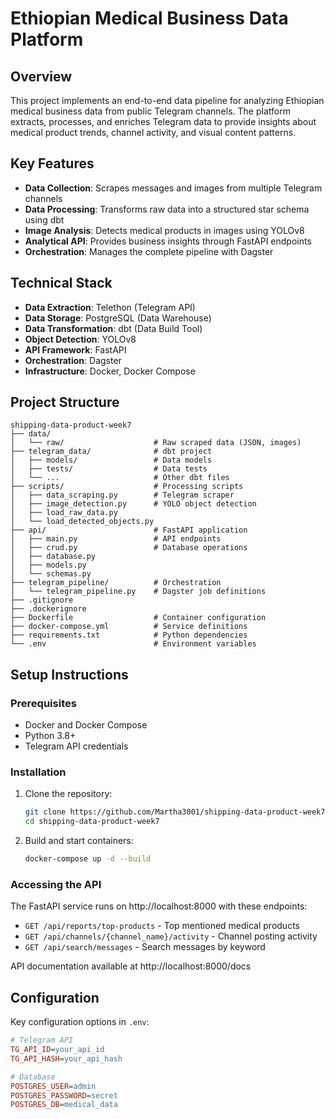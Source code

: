 # Ethiopian Medical Business Data Platform

## Overview

This project implements an end-to-end data pipeline for analyzing Ethiopian medical business data from public Telegram channels. The platform extracts, processes, and enriches Telegram data to provide insights about medical product trends, channel activity, and visual content patterns.

## Key Features

- **Data Collection**: Scrapes messages and images from multiple Telegram channels
- **Data Processing**: Transforms raw data into a structured star schema using dbt
- **Image Analysis**: Detects medical products in images using YOLOv8
- **Analytical API**: Provides business insights through FastAPI endpoints
- **Orchestration**: Manages the complete pipeline with Dagster

## Technical Stack

- **Data Extraction**: Telethon (Telegram API)
- **Data Storage**: PostgreSQL (Data Warehouse)
- **Data Transformation**: dbt (Data Build Tool)
- **Object Detection**: YOLOv8
- **API Framework**: FastAPI
- **Orchestration**: Dagster
- **Infrastructure**: Docker, Docker Compose

## Project Structure

```
shipping-data-product-week7
├── data/                   
│   └── raw/                    # Raw scraped data (JSON, images)
├── telegram_data/              # dbt project
│   ├── models/                 # Data models
│   ├── tests/                  # Data tests
│   └── ...                     # Other dbt files
├── scripts/                    # Processing scripts
│   ├── data_scraping.py        # Telegram scraper
│   ├── image_detection.py      # YOLO object detection
│   ├── load_raw_data.py
│   └── load_detected_objects.py
├── api/                        # FastAPI application
│   ├── main.py                 # API endpoints
│   ├── crud.py                 # Database operations
│   ├── database.py  
│   ├── models.py  
│   └── schemas.py                
├── telegram_pipeline/          # Orchestration
│   └── telegram_pipeline.py    # Dagster job definitions
├── .gitignore  
├── .dockerignore             
├── Dockerfile                  # Container configuration
├── docker-compose.yml          # Service definitions
├── requirements.txt            # Python dependencies
└── .env                        # Environment variables 
```

## Setup Instructions

### Prerequisites

- Docker and Docker Compose
- Python 3.8+
- Telegram API credentials

### Installation

1. Clone the repository:
   ```bash
   git clone https://github.com/Martha3001/shipping-data-product-week7.git
   cd shipping-data-product-week7
   ```

2. Build and start containers:
   ```bash
   docker-compose up -d --build
   ```

### Accessing the API

The FastAPI service runs on http://localhost:8000 with these endpoints:

- `GET /api/reports/top-products` - Top mentioned medical products
- `GET /api/channels/{channel_name}/activity` - Channel posting activity
- `GET /api/search/messages` - Search messages by keyword

API documentation available at http://localhost:8000/docs

## Configuration

Key configuration options in `.env`:

```ini
# Telegram API
TG_API_ID=your_api_id
TG_API_HASH=your_api_hash

# Database
POSTGRES_USER=admin
POSTGRES_PASSWORD=secret
POSTGRES_DB=medical_data

```
